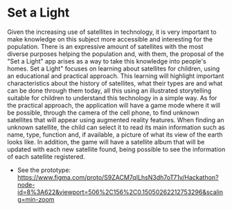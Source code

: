 # Set a Light

Given the increasing use of satellites in technology, it is very important to make knowledge on this subject more accessible and interesting for the population. There is an expressive amount of satellites with the most diverse purposes helping the population and, with them, the proposal of the "Set a Light" app arises as a way to take this knowledge into people's homes. Set a Light" focuses on learning about satellites for children, using an educational and practical approach. This learning will highlight important characteristics about the history of satellites, what their types are and what can be done through them today, all this using an illustrated storytelling suitable for children to understand this technology in a simple way. As for the practical approach, the application will have a game mode where it will be possible, through the camera of the cell phone, to find unknown satellites that will appear using augmented reality features. When finding an unknown satellite, the child can select it to read its main information such as name, type, function and, if available, a picture of what its view of the earth looks like. In addition, the game will have a satellite album that will be updated with each new satellite found, being possible to see the information of each satellite registered.

* See the prototype: https://www.figma.com/proto/S9ZACM7qILhsN3dh7oT71v/Hackathon?node-id=8%3A622&viewport=506%2C156%2C0.15050262212753296&scaling=min-zoom

